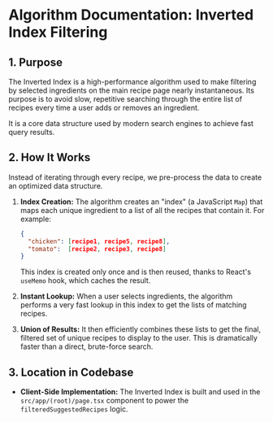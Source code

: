 # Algorithm Documentation: Inverted Index Filtering

## 1. Purpose

The Inverted Index is a high-performance algorithm used to make filtering by selected ingredients on the main recipe page nearly instantaneous. Its purpose is to avoid slow, repetitive searching through the entire list of recipes every time a user adds or removes an ingredient.

It is a core data structure used by modern search engines to achieve fast query results.

## 2. How It Works

Instead of iterating through every recipe, we pre-process the data to create an optimized data structure.

1.  **Index Creation:** The algorithm creates an "index" (a JavaScript `Map`) that maps each unique ingredient to a list of all the recipes that contain it. For example:
    ```json
    {
      "chicken": [recipe1, recipe5, recipe8],
      "tomato":  [recipe2, recipe3, recipe8]
    }
    ```
    This index is created only once and is then reused, thanks to React's `useMemo` hook, which caches the result.

2.  **Instant Lookup:** When a user selects ingredients, the algorithm performs a very fast lookup in this index to get the lists of matching recipes.

3.  **Union of Results:** It then efficiently combines these lists to get the final, filtered set of unique recipes to display to the user. This is dramatically faster than a direct, brute-force search.

## 3. Location in Codebase

-   **Client-Side Implementation:** The Inverted Index is built and used in the `src/app/(root)/page.tsx` component to power the `filteredSuggestedRecipes` logic. 